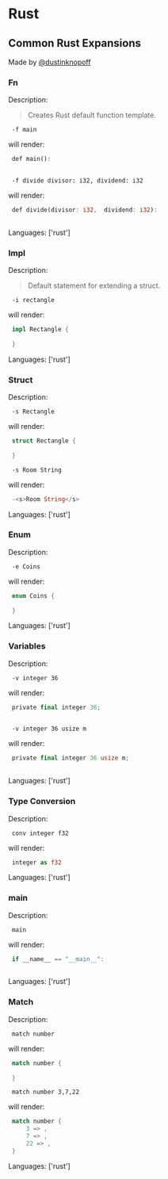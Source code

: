 # Rust

## Common Rust Expansions

Made by [@dustinknopoff](https://dustinknopoff.me)



### Fn

Description:

> Creates Rust default function template.

` -f main`

will render:


```rust
 def main():
     
```

` -f divide divisor: i32, dividend: i32`

will render:


```rust
 def divide(divisor: i32,  dividend: i32):
     
```

Languages: ['rust']



### Impl

Description:

> Default statement for extending a struct.

` -i rectangle`

will render:


```rust
 impl Rectangle {
     
 }
```

Languages: ['rust']



### Struct

Description:

` -s Rectangle`

will render:


```rust
 struct Rectangle {
     
 }
```

` -s Room String`

will render:


```rust
 -<s>Room String</s>
```

Languages: ['rust']



### Enum

Description:

` -e Coins`

will render:


```rust
 enum Coins {
     
 }
```

Languages: ['rust']



### Variables

Description:

` -v integer 36`

will render:


```rust
 private final integer 36;
 
```

` -v integer 36 usize m`

will render:


```rust
 private final integer 36 usize m;
 
```

Languages: ['rust']



### Type Conversion

Description:

` conv integer f32`

will render:


```rust
 integer as f32
```

Languages: ['rust']



### main

Description:

` main`

will render:


```rust
 if __name__ == "__main__":
     
```

Languages: ['rust']



### Match

Description:

` match number`

will render:


```rust
 match number {
     
 }
```

` match number 3,7,22`

will render:


```rust
 match number {
     3 => ,
     7 => ,
     22 => ,
 }
```

Languages: ['rust']



